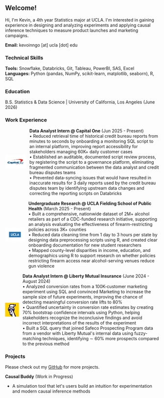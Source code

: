 ## Welcome!
Hi, I'm Kevin, a 4th year Statistics major at UCLA. I'm interested in gaining experience in designing and analyzing experiments and applying causal inference techniques to measure product launches and marketing campaigns. 

**Email:** kevoinngo [at] ucla [dot] edu

### Technical Skills
**Tools:** Snowflake, Databricks, Git, Tableau, PowerBI, SAS, Excel  
**Languages:** Python (pandas, NumPy, scikit-learn, matplotlib, seaborn), R, SQL

### Education 
B.S. Statistics & Data Science | University of California, Los Angeles (June 2026)

### Work Experience  

<div style="display: flex; align-items: center; margin: 16px 0;">
  <img src="assets/capital_one_logo.png" alt="Capital One" style="height: 45px; width: auto; margin-right: 12px; object-fit: contain;">
  <div>
    <strong>Data Analyst Intern @ Capital One</strong> (Jun 2025 - Present)
    <br>
    • Reduced retrieval time of historical credit bureau reports from minutes to seconds by onboarding a monitoring SQL script to an internal platform, improving report accessibility for stakeholders managing 60K+ daily customer cases
    <br>
    • Established an auditable, documented script review process, by registering the script to a governance platform, eliminating fragmented communication between the data analyst and credit bureau disputes teams
    <br>
    • Prevented data-syncing issues that would have resulted in inaccurate results for 3 daily reports used by the credit bureau disputes team by identifying upstream data changes and correcting the reporting scripts on Databricks
  </div>
</div>

<div style="display: flex; align-items: center; margin: 16px 0;">
  <img src="assets/ucla_logo.jpg" alt="UCLA" style="height: 45px; width: auto; margin-right: 12px; object-fit: contain;">
  <div>
    <strong>Undergraduate Research @ UCLA Fielding School of Public Health</strong> (March 2025 - Present)
    <br>
    • Built a comprehensive, nationwide dataset of 2M+ alcohol retailers as part of a CDC-funded research initiative, supporting an analysis evaluating the effectiveness of firearm-restricting policies across 3K+ counties
    <br>
    • Reduced data cleaning time from 1 day to 3 hours per state by designing data preprocessing scripts using R, and created clear onboarding documentation for new student researchers
    <br>
    • Mapped county-level disparities in income, education, and demographics using R to support research on whether policies restricting firearm access near alcohol-serving venues reduce gun violence
  </div>
</div>

<div style="display: flex; align-items: center; margin: 16px 0;">
  <img src="assets/liberty_mutual_logo.png" alt="Liberty Mutual" style="height: 45px; width: auto; margin-right: 12px; object-fit: contain;">
  <div>
    <strong>Data Analyst Intern @ Liberty Mutual Insurance</strong> (June 2024 - August 2024)
    <br>
    • Analyzed conversion rates from a 100K-customer marketing experiment using SQL and convinced Marketing to increase the sample size of future experiments, improving the chance of detecting meaningful conversion rate lifts to 80%
    <br>
    • Quantified uncertainty in conversion rate estimates by creating 70% bootstrap confidence intervals using Python, helping stakeholders recognize the inconclusive findings and avoid incorrect interpretations of the results of the experiment
    <br>
    • Built a SQL query that joined Safeco Prospecting Program data from a vendor with Liberty Mutual's internal data using fuzzy-matching techniques, identifying ∼ 60% more prospects compared to the previous method
  </div>
</div>

### Projects  
Please check out my [GitHub](https://github.com/) for more projects.

**Causal Buddy** (Work in Progress)  
- A simulation tool that let's users build an intuition for experimentation and modern causal inference methods


